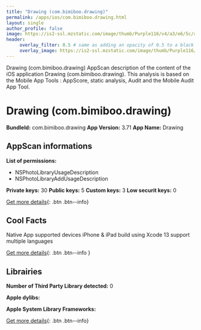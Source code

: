 ```yaml
---
title: "Drawing (com.bimiboo.drawing)"
permalink: /apps/ios/com.bimiboo.drawing.html
layout: single
author_profile: false
image: https://is2-ssl.mzstatic.com/image/thumb/Purple116/v4/a3/e6/5c/a3e65c30-4756-a065-0190-54523d2950e8/AppIcon-1x_U007emarketing-0-7-0-85-220.png/512x512bb.jpg
header: 
     overlay_filter: 0.5 # same as adding an opacity of 0.5 to a black background
     overlay_image: https://is2-ssl.mzstatic.com/image/thumb/Purple116/v4/a3/e6/5c/a3e65c30-4756-a065-0190-54523d2950e8/AppIcon-1x_U007emarketing-0-7-0-85-220.png/512x512bb.jpg
---
```

Drawing (com.bimiboo.drawing) AppScan description of the content of the iOS application Drawing (com.bimiboo.drawing). This analysis is based on the Mobile App Tools : AppScore, static analysis, Audit and the Mobile Audit App Tool.

# Drawing (com.bimiboo.drawing)

**BundleId:** com.bimiboo.drawing
**App Version:** 3.71
**App Name:** Drawing


## AppScan informations 

**List of permissions:** 
- NSPhotoLibraryUsageDescription
- NSPhotoLibraryAddUsageDescription
  
  
**Private keys:** 30
**Public keys:** 5
**Custom keys:** 3
**Low securit keys:** 0
  
[Get more details](/pricing.html){: .btn .btn--info}

## Cool Facts

Native App
supported devices iPhone & iPad
build using Xcode 13
support multiple languages
  
[Get more details](/pricing.html){: .btn .btn--info }

## Librairies 
**Number of Third Party Library detected:** 0


**Apple dylibs:**


**Apple System Library Frameworks:**


  
[Get more details](/pricing.html){: .btn .btn--info}

